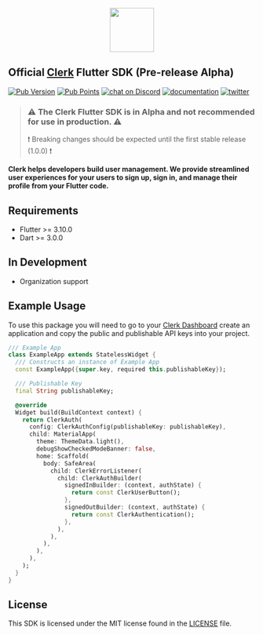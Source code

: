 <p align="center">
<img src="https://images.clerk.com/static/logo-light-mode-400x400.png" height="90">
</p>

## Official [Clerk](https://clerk.com) Flutter SDK (Pre-release Alpha)

[![Pub Version](https://img.shields.io/pub/v/clerk_flutter?color=blueviolet)](https://pub.dev/packages/clerk_flutter)
[![Pub Points](https://img.shields.io/pub/points/clerk_flutter?label=pub%20points)](https://pub.dev/packages/clerk_flutter/score)
[![chat on Discord](https://img.shields.io/discord/856971667393609759.svg?logo=discord)](https://discord.com/invite/b5rXHjAg7A)
[![documentation](https://img.shields.io/badge/documentation-clerk-green.svg)](https://clerk.com/docs)
[![twitter](https://img.shields.io/twitter/follow/ClerkDev?style=social)](https://twitter.com/intent/follow?screen_name=ClerkDev)

> ### ⚠️ The Clerk Flutter SDK is in Alpha and not recommended for use in production. ⚠️
> ❗️ Breaking changes should be expected until the first stable release (1.0.0) ❗️

**Clerk helps developers build user management. We provide streamlined user experiences
for your users to sign up, sign in, and manage their profile from your Flutter code.**

## Requirements

* Flutter >= 3.10.0
* Dart >= 3.0.0

## In Development

* Organization support

## Example Usage

To use this package you will need to go to your [Clerk Dashboard](https://dashboard.clerk.com/)
create an application and copy the public and publishable API keys into your project.

```dart
/// Example App
class ExampleApp extends StatelessWidget {
  /// Constructs an instance of Example App
  const ExampleApp({super.key, required this.publishableKey});

  /// Publishable Key
  final String publishableKey;

  @override
  Widget build(BuildContext context) {
    return ClerkAuth(
      config: ClerkAuthConfig(publishableKey: publishableKey),
      child: MaterialApp(
        theme: ThemeData.light(),
        debugShowCheckedModeBanner: false,
        home: Scaffold(
          body: SafeArea(
            child: ClerkErrorListener(
              child: ClerkAuthBuilder(
                signedInBuilder: (context, authState) {
                  return const ClerkUserButton();
                },
                signedOutBuilder: (context, authState) {
                  return const ClerkAuthentication();
                },
              ),
            ),
          ),
        ),
      ),
    );
  }
}
```

## License

This SDK is licensed under the MIT license found in the [LICENSE](./LICENSE) file.
